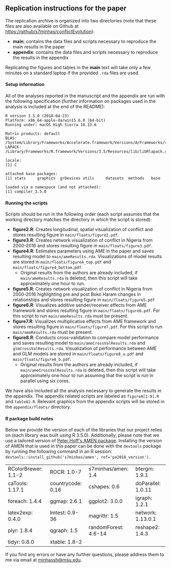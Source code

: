 ## Replication instructions for the paper

The replication archive is organized into two directories (note that these files are also available on Github at [https://github/s7minhas/conflictEvolution](https://github.com/s7minhas/conflictEvolution)):

- **main**: contains the data files and scripts necessary to reproduce the main results in the paper
- **appendix**: contains the data files and scripts necessary to reproduce the results in the appendix

Replicating the figures and tables in the **main** text will take only a few minutes on a standard laptop if the provided `.rda` files are used.  

#### Setup information

All of the analyses reported in the manuscript and the appendix are run with the following specification (further information on packages used in the analysis is included at the end of the README): 

```
R version 3.5.0 (2018-04-23)
Platform: x86_64-apple-darwin15.6.0 (64-bit)
Running under: macOS High Sierra 10.13.6

Matrix products: default
BLAS: /System/Library/Frameworks/Accelerate.framework/Versions/A/Frameworks/vecLib.framework/Versions/A/libBLAS.dylib
LAPACK: /Library/Frameworks/R.framework/Versions/3.5/Resources/lib/libRlapack.dylib

locale:
[1] C

attached base packages:
[1] stats     graphics  grDevices utils     datasets  methods   base     

loaded via a namespace (and not attached):
[1] compiler_3.5.0
```

#### Running the scripts

Scripts should be run in the following order (each script assumes that the working directory matches the directory in which the script is stored): 

- **figure2.R**: Creates longitudinal, spatial visualization of conflict and stores resulting figure in `main/floats/figure2.pdf`.
- **figure3.R**: Creates network visualization of conflict in Nigeria from 2000-2016 and stores resulting figure in `main/floats/figure3.pdf`.
- **figure4.R**: Estimates parameters using AME in the paper and saves resulting model to `main/ameResults.rda`. Visualizations of model results are stored in `main/floats/figure4_top.pdf` and `main/floats/figure4_bottom.pdf`.
    + Original results from the authors are already included, if `main/ameResults.rda` is deleted, then this script will take approximately one hour to run. 
- **figure5.R**: Creates network visualization of conflict in Nigeria from 2000-2016 highlighting pre and post Boko Haram changes in relationships  and stores resulting figure in `main/floats/figure5.pdf`
- **figure6.R**: Visualizes additive sender/receiver effects from AME framework  and stores resulting figure in `main/floats/figure6.pdf`. For this script to run `main/ameResults.rda` must be present.
- **figure7.R**: Visualizes multiplicative effects from AME framework and stores resulting figure in `main/floats/figure7.pdf`. For this script to run `main/ameResults.rda` must be present.
- **figure8.R**: Conducts cross-validation to compare model performance and saves resulting model to `main/ameCrossValResults.rda` and `glmCrossValResults.rda`. Visualization of performance between AME and GLM models are stored in `main/floats/figure8_a.pdf` and `main/floats/figure8_b.pdf`. 
    + Original results from the authors are already included, if `main/ameCrossValResults.rda` is deleted, then this script will take approximately one hour to run assuming that the script is run in parallel using six cores.

We have also included all the analysis necessary to generate the results in the appendix. The appendix related scripts are labeled as `figureA[1-9].R` and `tableA1.R`. Relevant graphics from the appendix scripts will be stored in the `appendix/floats/` directory.

#### R package build notes

Below we provide the version of each of the libraries that our project relies on (each library was built using R 3.5.0). Additionally, please note that we use a tailored version of [Peter Hoff's AMEN package](http://pdhoff.github.io/amen/). Installing the version of AMEN that is used in this paper can be done  with the `devtools` package by running the following command in an R session: `devtools::install_github('s7minhas/amen', ref='pa2018_version')`.

|                    |                     |                |                   |
|:-------------------|:--------------------|:---------------|:------------------|
|RColorBrewer: 1.1-2 |ROCR: 1.0-7          |s7minhas/amen: 1.4       |btergm: 1.9.1      |
|caTools: 1.17.1     |countrycode: 0.16    |cshapes: 0.6    |doParallel: 1.0.11 |
|foreach: 1.4.4      |ggmap: 2.6.1         |ggplot2: 3.0.0  |igraph: 1.2.1      |
|latex2exp: 0.4.0    |lmtest: 0.9-36       |magrittr: 1.5   |network: 1.13.0.1  |
|plyr: 1.8.4         |qgraph: 1.5 |randomForest: 4.6-14 |reshape2: 1.4.3       |
|tidyr: 0.8.0       |xtable: 1.8-2                     |                |                   |

If you find any errors or have any further questions, please address them to me via email at minhassh@msu.edu.